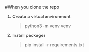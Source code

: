 #When you clone the repo

1) Create a virtual environment 
    > python3 -m venv venv
2) Install packages
    > pip install -r requirements.txt
